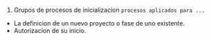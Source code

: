 1. Grupos de procesos de inicializacion `procesos aplicados para ...`
 - La definicion de un nuevo proyecto o fase de uno existente.
 - Autorizacion de su inicio.

